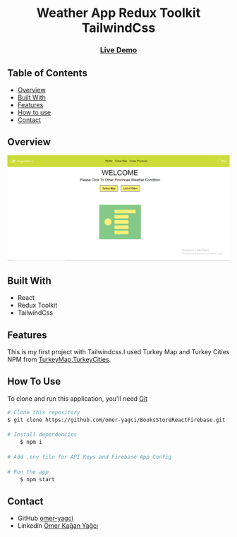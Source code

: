 <!-- Please update value in the {}  -->

<h1 align="center"> Weather App Redux Toolkit TailwindCss</h1>

<div align="center">
  <h3>
    <a href="https://weather-app-webpackage-reduxtoolkit-omer-yagci.vercel.app/">
      Live Demo
    </a>
 
  </h3>
</div>

<!-- TABLE OF CONTENTS -->

## Table of Contents

- [Overview](#overview)
- [Built With](#built-with)
- [Features](#features)
- [How to use](#how-to-use)
- [Contact](#contact)

<!-- OVERVIEW -->

## Overview

![image](homepg.png)

## Built With

<!-- This section should list any major frameworks that you built your project using. Here are a few examples.-->

- React
- Redux Toolkit
- TailwindCss

## Features

This is my first project with Tailwindcss.I used Turkey Map and Turkey Cities NPM from [TurkeyMap](https://www.npmjs.com/package/turkey-map-react),[TurkeyCities](https://www.npmjs.com/package/use-turkey-cities).

## How To Use

<!-- This is an example, please update according to your application -->

To clone and run this application, you'll need [Git](https://git-scm.com)

```bash
# Clone this repository
$ git clone https://github.com/omer-yagci/BooksStoreReactFirebase.git

# Install dependencies
    $ npm i

# Add .env file for API Keys and Firebase App Config

# Run the app
    $ npm start
```

## Contact

- GitHub [omer-yagci](https://github.com/omer-yagci)
- Linkedin [Ömer Kağan Yağcı](https://www.linkedin.com/in/omer-kagan-yagci/)
